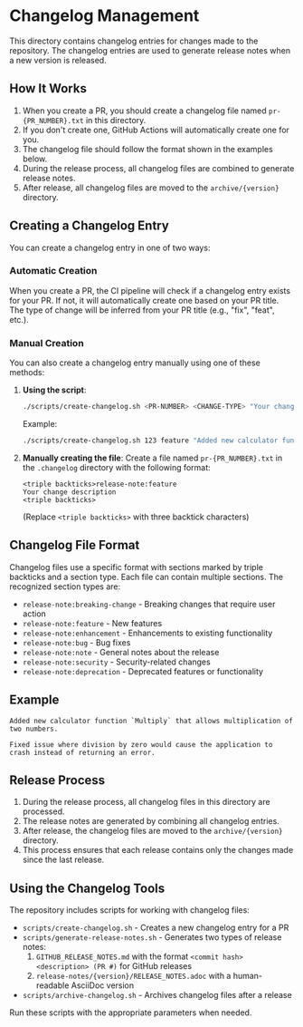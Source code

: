 # Changelog Management

This directory contains changelog entries for changes made to the repository. The changelog entries are used to generate release notes when a new version is released.

## How It Works

1. When you create a PR, you should create a changelog file named `pr-{PR_NUMBER}.txt` in this directory.
2. If you don't create one, GitHub Actions will automatically create one for you.
3. The changelog file should follow the format shown in the examples below.
4. During the release process, all changelog files are combined to generate release notes.
5. After release, all changelog files are moved to the `archive/{version}` directory.

## Creating a Changelog Entry

You can create a changelog entry in one of two ways:

### Automatic Creation

When you create a PR, the CI pipeline will check if a changelog entry exists for your PR. If not, it will automatically create one based on your PR title. The type of change will be inferred from your PR title (e.g., "fix", "feat", etc.).

### Manual Creation

You can also create a changelog entry manually using one of these methods:

1. **Using the script**:

   ```bash
   ./scripts/create-changelog.sh <PR-NUMBER> <CHANGE-TYPE> "Your change description"
   ```

   Example:

   ```bash
   ./scripts/create-changelog.sh 123 feature "Added new calculator function"
   ```

2. **Manually creating the file**:
   Create a file named `pr-{PR_NUMBER}.txt` in the `.changelog` directory with the following format:

   ```plaintext
   <triple backticks>release-note:feature
   Your change description
   <triple backticks>
   ```

   (Replace `<triple backticks>` with three backtick characters)

## Changelog File Format

Changelog files use a specific format with sections marked by triple backticks and a section type. Each file can contain multiple sections. The recognized section types are:

- `release-note:breaking-change` - Breaking changes that require user action
- `release-note:feature` - New features
- `release-note:enhancement` - Enhancements to existing functionality
- `release-note:bug` - Bug fixes
- `release-note:note` - General notes about the release
- `release-note:security` - Security-related changes
- `release-note:deprecation` - Deprecated features or functionality

## Example

```release-note:feature
Added new calculator function `Multiply` that allows multiplication of two numbers.
```

```release-note:bug
Fixed issue where division by zero would cause the application to crash instead of returning an error.
```

## Release Process

1. During the release process, all changelog files in this directory are processed.
2. The release notes are generated by combining all changelog entries.
3. After release, the changelog files are moved to the `archive/{version}` directory.
4. This process ensures that each release contains only the changes made since the last release.

## Using the Changelog Tools

The repository includes scripts for working with changelog files:

- `scripts/create-changelog.sh` - Creates a new changelog entry for a PR
- `scripts/generate-release-notes.sh` - Generates two types of release notes:
  1. `GITHUB_RELEASE_NOTES.md` with the format `<commit hash> <description> (PR #)` for GitHub releases
  2. `release-notes/{version}/RELEASE_NOTES.adoc` with a human-readable AsciiDoc version
- `scripts/archive-changelog.sh` - Archives changelog files after a release

Run these scripts with the appropriate parameters when needed.

